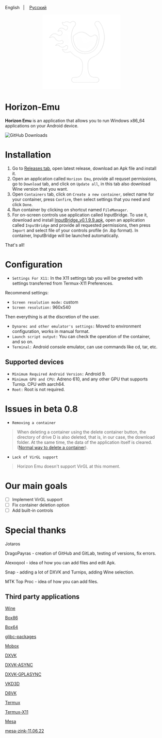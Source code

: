 English
&nbsp;&nbsp;| &nbsp;&nbsp;
<a href="https://github.com/DragoPayras228/Horizon-Emu/blob/main/README-RUS.md">Русский</a>
&nbsp;&nbsp;


<p align="center">
	<img src="ProjectLogo.png" width="256" height="246" />  
</p>

# Horizon-Emu

<b>Horizon Emu</b> is an application that allows you to run Windows x86_64 applications on your Android device.

![GitHub Downloads](https://img.shields.io/github/downloads/DragoPayras228/Horizon-Emu/total?logo=github&label=Total%20Downloads)

# Installation 

1) Go to [Releases tab](https://github.com/DragoPayras228/Horizon-Emu/releases/), open latest release, download an Apk file and install it.
2) Open an application called `Horizon Emu`, provide all requset permissions, go to `Download` tab, and click on `Update all`, in this tab also download Wine version that you want.
3) Open `Containers` tab, click on `Create a new container`, select name for your container, press `Confirm`, then select settings that you need and click `Done`.
4) Run container by clicking on shortcut named `FileManager`.
5) For on-screen controls use application called InputBridge. To use it, download and install [InputBridge_v0.1.9.9.apk](https://raw.githubusercontent.com/DragoPayras228/Horizon-Emu/main/InputBridge_v0.1.9.9.apk), open an application called `InputBridge` and provide all requested permissions, then press `Import` and select file of your controls profile (in .ibp format).
In container, InputBridge will be launched automatically.

That's all!

# Configuration
* `Settings For X11:` In the X11 settings tab you will be greeted with settings transferred from Termux-X11 Preferences.

Recommend settings: 

* `Screen resolution mode:` custom
* `Screen resolution:` 960x540

Then everything is at the discretion of the user.

* `Dynarec and other emulator's settings:` Moved to environment configuration, works in manual format.
* `Launch script output:` You can check the operation of the container, and so on.
* `Terminal:` Android console emulator, can use commands like cd, tar, etc.

## Supported devices

* `Minimum Required Android Version:` Android 9.
* `Minimum GPU and CPU:`
Adreno 610, and any other GPU that supports Turnip. CPU with aarch64.
* `Root:`
Root is not required.

# Issues in beta 0.8
* `Removing a container`

>When deleting a container using the delete container button, the directory of drive D is also deleted, that is, in our case, the download folder. At the same time, the data of the application itself is cleared. ([Normal way to delete a container](https://t.me/HorizonEmuOfficial/434)).
* `Lack of VirGL support`

>Horizon Emu doesn't support VirGL at this moment.

# Our main goals

- [ ] Implement VirGL support 
- [ ] Fix container deletion option
- [ ] Add built-in controls

# Special thanks 
Jotaros

DragoPayras - creation of GitHub and GitLab, testing of versions, fix errors.

Alexoqool - idea of ​​how you can add files and edit Apk.

Snap - adding a lot of DXVK and Turnips, adding Wine selection.

MTK Top Proc - idea of how you can add files.

## Third party applications

[Wine](https://wiki.winehq.org/Licensing)

[Box86](https://github.com/ptitSeb/box86)

[Box64](https://github.com/ptitSeb/box64)

[glibc-packages](https://github.com/termux-pacman/glibc-packages)

[Mobox](https://github.com/olegos2/mobox)

[DXVK](https://github.com/doitsujin/dxvk)

[DXVK-ASYNC](https://github.com/Sporif/dxvk-async)

[DXVK-GPLASYNC](https://gitlab.com/Ph42oN/dxvk-gplasync)

[VKD3D](https://github.com/lutris/vkd3d)

[D8VK](https://github.com/AlpyneDreams/d8vk)

[Termux](https://github.com/termux/termux-app)

[Termux-X11](https://github.com/termux/termux-x11)

[Mesa](https://docs.mesa3d.org/license.html)

[mesa-zink-11.06.22](https://github.com/alexvorxx/mesa-zink-11.06.22)
